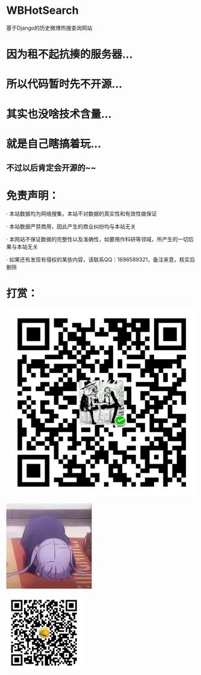 # WBHotSearch
基于Django的历史微博热搜查询网站

# 因为租不起抗揍的服务器...

# 所以代码暂时先不开源...

# 其实也没啥技术含量...

# 就是自己瞎搞着玩...

## 不过以后肯定会开源的~~

# 免责声明：
· 本站数据均为网络搜集，本站不对数据的真实性和有效性做保证

· 本站数据严禁商用，因此产生的商业纠纷均与本站无关

· 本网站不保证数据的完整性以及准确性，如要用作科研等领域，所产生的一切后果与本站无关

· 如果还有发现有侵权的某些内容，请联系QQ：1696589321，备注来意，核实后删除

# 打赏：

![weixin](https://github.com/sleepyyoung/WBHotSearch/blob/main/pictures/weixin.png)

![ketou](https://github.com/sleepyyoung/WBHotSearch/blob/main/pictures/ketou.jpg)

![zhifubao](https://github.com/sleepyyoung/WBHotSearch/blob/main/pictures/zhifubao.png)


